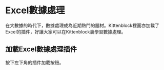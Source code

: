 # Excel數據處理

在大數據的時代下，數據處理成為近期熱門的題材。Kittenblock裡面亦加載了Excel的插件，好讓大家可以在Kittenblock裏學習數據處理。

## 加載Excel數據處理插件

按下左下角的插件加載按鈕。 